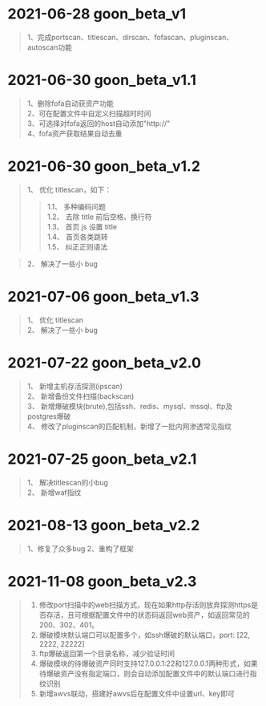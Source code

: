 # 2021-06-28 goon_beta_v1
> 1、完成portscan、titlescan、dirscan、fofascan、pluginscan、autoscan功能

# 2021-06-30 goon_beta_v1.1
> 1、删除fofa自动获资产功能  
> 2、可在配置文件中自定义扫描超时时间  
> 3、可选择对fofa返回的host自动添加"http://"  
> 4、fofa资产获取结果自动去重  

# 2021-06-30 goon_beta_v1.2

> 1、 优化 titlescan，如下：
>> 1.1、 多种编码问题  
>> 1.2、 去除 title 前后空格、换行符  
>> 1.3、 首页 js 设置 title  
>> 1.4、 首页各类跳转  
>> 1.5、 纠正正则语法

> 2、 解决了一些小 bug

# 2021-07-06 goon_beta_v1.3
> 1、 优化 titlescan  
> 2、 解决了一些小 bug

# 2021-07-22 goon_beta_v2.0
> 1、 新增主机存活探测(ipscan)  
> 2、 新增备份文件扫描(backscan)  
> 3、 新增爆破模块(brute),包括ssh、redis、mysql、mssql、ftp及postgres爆破  
> 4、 修改了pluginscan的匹配机制，新增了一批内网渗透常见指纹  

# 2021-07-25 goon_beta_v2.1
> 1、 解决titlescan的小bug  
> 2、 新增waf指纹  

# 2021-08-13 goon_beta_v2.2
> 1、修复了众多bug
> 2、重构了框架

# 2021-11-08 goon_beta_v2.3
> 1. 修改port扫描中的web扫描方式，现在如果http存活则放弃探测https是否存活，且可根据配置文件中的状态码返回web资产，如返回常见的200、302、401。
> 2. 爆破模块默认端口可以配置多个，如ssh爆破的默认端口，port: [22, 2222, 22222]
> 3. ftp爆破返回第一个目录名称，减少验证时间
> 4. 爆破模块的待爆破资产同时支持127.0.0.1:22和127.0.0.1两种形式，如果待爆破资产没有指定端口，则会自动添加配置文件中的默认端口进行指纹识别
> 5. 新增awvs联动，搭建好awvs后在配置文件中设置url、key即可
